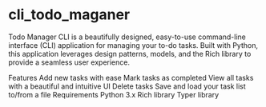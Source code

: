 # cli_todo_maganer

Todo Manager CLI is a beautifully designed, easy-to-use command-line interface (CLI) application for managing your to-do tasks. Built with Python, this application leverages design patterns, models, and the Rich library to provide a seamless user experience.

Features
Add new tasks with ease
Mark tasks as completed
View all tasks with a beautiful and intuitive UI
Delete tasks
Save and load your task list to/from a file
Requirements
Python 3.x
Rich library
Typer library
